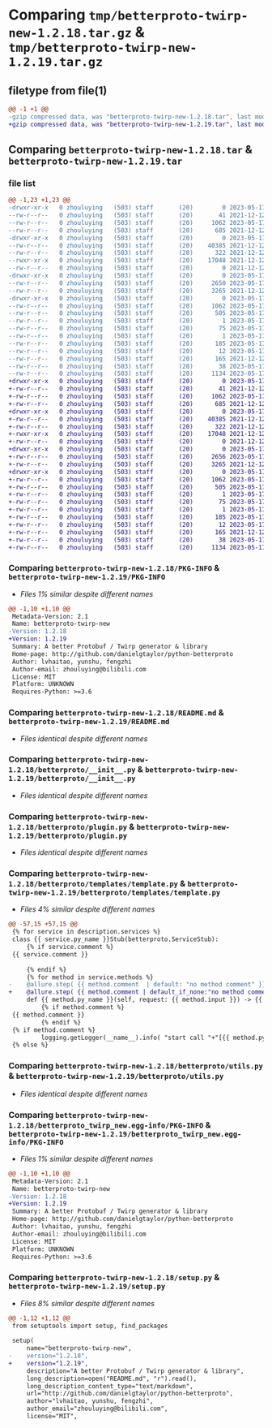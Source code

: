 # Comparing `tmp/betterproto-twirp-new-1.2.18.tar.gz` & `tmp/betterproto-twirp-new-1.2.19.tar.gz`

## filetype from file(1)

```diff
@@ -1 +1 @@
-gzip compressed data, was "betterproto-twirp-new-1.2.18.tar", last modified: Wed May 17 06:54:48 2023, max compression
+gzip compressed data, was "betterproto-twirp-new-1.2.19.tar", last modified: Wed May 17 06:57:40 2023, max compression
```

## Comparing `betterproto-twirp-new-1.2.18.tar` & `betterproto-twirp-new-1.2.19.tar`

### file list

```diff
@@ -1,23 +1,23 @@
-drwxr-xr-x   0 zhouluying   (503) staff       (20)        0 2023-05-17 06:54:48.377633 betterproto-twirp-new-1.2.18/
--rw-r--r--   0 zhouluying   (503) staff       (20)       41 2021-12-12 02:02:31.000000 betterproto-twirp-new-1.2.18/MANIFEST.in
--rw-r--r--   0 zhouluying   (503) staff       (20)     1062 2023-05-17 06:54:48.377439 betterproto-twirp-new-1.2.18/PKG-INFO
--rw-r--r--   0 zhouluying   (503) staff       (20)      685 2021-12-12 02:02:31.000000 betterproto-twirp-new-1.2.18/README.md
-drwxr-xr-x   0 zhouluying   (503) staff       (20)        0 2023-05-17 06:54:48.375681 betterproto-twirp-new-1.2.18/betterproto/
--rw-r--r--   0 zhouluying   (503) staff       (20)    40385 2021-12-12 02:02:31.000000 betterproto-twirp-new-1.2.18/betterproto/__init__.py
--rw-r--r--   0 zhouluying   (503) staff       (20)      322 2021-12-12 02:02:31.000000 betterproto-twirp-new-1.2.18/betterproto/casing.py
--rwxr-xr-x   0 zhouluying   (503) staff       (20)    17048 2021-12-12 02:02:31.000000 betterproto-twirp-new-1.2.18/betterproto/plugin.py
--rw-r--r--   0 zhouluying   (503) staff       (20)        0 2021-12-12 02:02:31.000000 betterproto-twirp-new-1.2.18/betterproto/py.typed
-drwxr-xr-x   0 zhouluying   (503) staff       (20)        0 2023-05-17 06:54:48.375919 betterproto-twirp-new-1.2.18/betterproto/templates/
--rw-r--r--   0 zhouluying   (503) staff       (20)     2650 2023-05-17 06:54:26.000000 betterproto-twirp-new-1.2.18/betterproto/templates/template.py
--rw-r--r--   0 zhouluying   (503) staff       (20)     3265 2021-12-12 02:02:31.000000 betterproto-twirp-new-1.2.18/betterproto/utils.py
-drwxr-xr-x   0 zhouluying   (503) staff       (20)        0 2023-05-17 06:54:48.377222 betterproto-twirp-new-1.2.18/betterproto_twirp_new.egg-info/
--rw-r--r--   0 zhouluying   (503) staff       (20)     1062 2023-05-17 06:54:48.000000 betterproto-twirp-new-1.2.18/betterproto_twirp_new.egg-info/PKG-INFO
--rw-r--r--   0 zhouluying   (503) staff       (20)      505 2023-05-17 06:54:48.000000 betterproto-twirp-new-1.2.18/betterproto_twirp_new.egg-info/SOURCES.txt
--rw-r--r--   0 zhouluying   (503) staff       (20)        1 2023-05-17 06:54:48.000000 betterproto-twirp-new-1.2.18/betterproto_twirp_new.egg-info/dependency_links.txt
--rw-r--r--   0 zhouluying   (503) staff       (20)       75 2023-05-17 06:54:48.000000 betterproto-twirp-new-1.2.18/betterproto_twirp_new.egg-info/entry_points.txt
--rw-r--r--   0 zhouluying   (503) staff       (20)        1 2023-05-17 06:41:50.000000 betterproto-twirp-new-1.2.18/betterproto_twirp_new.egg-info/not-zip-safe
--rw-r--r--   0 zhouluying   (503) staff       (20)      185 2023-05-17 06:54:48.000000 betterproto-twirp-new-1.2.18/betterproto_twirp_new.egg-info/requires.txt
--rw-r--r--   0 zhouluying   (503) staff       (20)       12 2023-05-17 06:54:48.000000 betterproto-twirp-new-1.2.18/betterproto_twirp_new.egg-info/top_level.txt
--rw-r--r--   0 zhouluying   (503) staff       (20)      165 2021-12-12 02:02:31.000000 betterproto-twirp-new-1.2.18/pyproject.toml
--rw-r--r--   0 zhouluying   (503) staff       (20)       38 2023-05-17 06:54:48.377688 betterproto-twirp-new-1.2.18/setup.cfg
--rw-r--r--   0 zhouluying   (503) staff       (20)     1134 2023-05-17 06:54:43.000000 betterproto-twirp-new-1.2.18/setup.py
+drwxr-xr-x   0 zhouluying   (503) staff       (20)        0 2023-05-17 06:57:40.188923 betterproto-twirp-new-1.2.19/
+-rw-r--r--   0 zhouluying   (503) staff       (20)       41 2021-12-12 02:02:31.000000 betterproto-twirp-new-1.2.19/MANIFEST.in
+-rw-r--r--   0 zhouluying   (503) staff       (20)     1062 2023-05-17 06:57:40.188705 betterproto-twirp-new-1.2.19/PKG-INFO
+-rw-r--r--   0 zhouluying   (503) staff       (20)      685 2021-12-12 02:02:31.000000 betterproto-twirp-new-1.2.19/README.md
+drwxr-xr-x   0 zhouluying   (503) staff       (20)        0 2023-05-17 06:57:40.186966 betterproto-twirp-new-1.2.19/betterproto/
+-rw-r--r--   0 zhouluying   (503) staff       (20)    40385 2021-12-12 02:02:31.000000 betterproto-twirp-new-1.2.19/betterproto/__init__.py
+-rw-r--r--   0 zhouluying   (503) staff       (20)      322 2021-12-12 02:02:31.000000 betterproto-twirp-new-1.2.19/betterproto/casing.py
+-rwxr-xr-x   0 zhouluying   (503) staff       (20)    17048 2021-12-12 02:02:31.000000 betterproto-twirp-new-1.2.19/betterproto/plugin.py
+-rw-r--r--   0 zhouluying   (503) staff       (20)        0 2021-12-12 02:02:31.000000 betterproto-twirp-new-1.2.19/betterproto/py.typed
+drwxr-xr-x   0 zhouluying   (503) staff       (20)        0 2023-05-17 06:57:40.187221 betterproto-twirp-new-1.2.19/betterproto/templates/
+-rw-r--r--   0 zhouluying   (503) staff       (20)     2656 2023-05-17 06:57:05.000000 betterproto-twirp-new-1.2.19/betterproto/templates/template.py
+-rw-r--r--   0 zhouluying   (503) staff       (20)     3265 2021-12-12 02:02:31.000000 betterproto-twirp-new-1.2.19/betterproto/utils.py
+drwxr-xr-x   0 zhouluying   (503) staff       (20)        0 2023-05-17 06:57:40.188455 betterproto-twirp-new-1.2.19/betterproto_twirp_new.egg-info/
+-rw-r--r--   0 zhouluying   (503) staff       (20)     1062 2023-05-17 06:57:40.000000 betterproto-twirp-new-1.2.19/betterproto_twirp_new.egg-info/PKG-INFO
+-rw-r--r--   0 zhouluying   (503) staff       (20)      505 2023-05-17 06:57:40.000000 betterproto-twirp-new-1.2.19/betterproto_twirp_new.egg-info/SOURCES.txt
+-rw-r--r--   0 zhouluying   (503) staff       (20)        1 2023-05-17 06:57:40.000000 betterproto-twirp-new-1.2.19/betterproto_twirp_new.egg-info/dependency_links.txt
+-rw-r--r--   0 zhouluying   (503) staff       (20)       75 2023-05-17 06:57:40.000000 betterproto-twirp-new-1.2.19/betterproto_twirp_new.egg-info/entry_points.txt
+-rw-r--r--   0 zhouluying   (503) staff       (20)        1 2023-05-17 06:41:50.000000 betterproto-twirp-new-1.2.19/betterproto_twirp_new.egg-info/not-zip-safe
+-rw-r--r--   0 zhouluying   (503) staff       (20)      185 2023-05-17 06:57:40.000000 betterproto-twirp-new-1.2.19/betterproto_twirp_new.egg-info/requires.txt
+-rw-r--r--   0 zhouluying   (503) staff       (20)       12 2023-05-17 06:57:40.000000 betterproto-twirp-new-1.2.19/betterproto_twirp_new.egg-info/top_level.txt
+-rw-r--r--   0 zhouluying   (503) staff       (20)      165 2021-12-12 02:02:31.000000 betterproto-twirp-new-1.2.19/pyproject.toml
+-rw-r--r--   0 zhouluying   (503) staff       (20)       38 2023-05-17 06:57:40.188973 betterproto-twirp-new-1.2.19/setup.cfg
+-rw-r--r--   0 zhouluying   (503) staff       (20)     1134 2023-05-17 06:57:34.000000 betterproto-twirp-new-1.2.19/setup.py
```

### Comparing `betterproto-twirp-new-1.2.18/PKG-INFO` & `betterproto-twirp-new-1.2.19/PKG-INFO`

 * *Files 1% similar despite different names*

```diff
@@ -1,10 +1,10 @@
 Metadata-Version: 2.1
 Name: betterproto-twirp-new
-Version: 1.2.18
+Version: 1.2.19
 Summary: A better Protobuf / Twirp generator & library
 Home-page: http://github.com/danielgtaylor/python-betterproto
 Author: lvhaitao, yunshu, fengzhi
 Author-email: zhouluying@bilibili.com
 License: MIT
 Platform: UNKNOWN
 Requires-Python: >=3.6
```

### Comparing `betterproto-twirp-new-1.2.18/README.md` & `betterproto-twirp-new-1.2.19/README.md`

 * *Files identical despite different names*

### Comparing `betterproto-twirp-new-1.2.18/betterproto/__init__.py` & `betterproto-twirp-new-1.2.19/betterproto/__init__.py`

 * *Files identical despite different names*

### Comparing `betterproto-twirp-new-1.2.18/betterproto/plugin.py` & `betterproto-twirp-new-1.2.19/betterproto/plugin.py`

 * *Files identical despite different names*

### Comparing `betterproto-twirp-new-1.2.18/betterproto/templates/template.py` & `betterproto-twirp-new-1.2.19/betterproto/templates/template.py`

 * *Files 4% similar despite different names*

```diff
@@ -57,15 +57,15 @@
 {% for service in description.services %}
 class {{ service.py_name }}Stub(betterproto.ServiceStub):
     {% if service.comment %}
 {{ service.comment }}
 
     {% endif %}
     {% for method in service.methods %}
-    @allure.step( {{ method.comment  | default: "no method comment" }} )
+    @allure.step( {{ method.comment | default_if_none:"no method comment" }} )
     def {{ method.py_name }}(self, request: {{ method.input }}) -> {{ method.output }}:
         {% if method.comment %}
 {{ method.comment }}
         {% endif %}
 {% if method.comment %}
         logging.getLogger(__name__).info( "start call "+"[{{ method.py_name }}]"+" api"+"=>"+{{ method.comment }} )
 {% else %}
```

### Comparing `betterproto-twirp-new-1.2.18/betterproto/utils.py` & `betterproto-twirp-new-1.2.19/betterproto/utils.py`

 * *Files identical despite different names*

### Comparing `betterproto-twirp-new-1.2.18/betterproto_twirp_new.egg-info/PKG-INFO` & `betterproto-twirp-new-1.2.19/betterproto_twirp_new.egg-info/PKG-INFO`

 * *Files 1% similar despite different names*

```diff
@@ -1,10 +1,10 @@
 Metadata-Version: 2.1
 Name: betterproto-twirp-new
-Version: 1.2.18
+Version: 1.2.19
 Summary: A better Protobuf / Twirp generator & library
 Home-page: http://github.com/danielgtaylor/python-betterproto
 Author: lvhaitao, yunshu, fengzhi
 Author-email: zhouluying@bilibili.com
 License: MIT
 Platform: UNKNOWN
 Requires-Python: >=3.6
```

### Comparing `betterproto-twirp-new-1.2.18/setup.py` & `betterproto-twirp-new-1.2.19/setup.py`

 * *Files 8% similar despite different names*

```diff
@@ -1,12 +1,12 @@
 from setuptools import setup, find_packages
 
 setup(
     name="betterproto-twirp-new",
-    version="1.2.18",
+    version="1.2.19",
     description="A better Protobuf / Twirp generator & library",
     long_description=open("README.md", "r").read(),
     long_description_content_type="text/markdown",
     url="http://github.com/danielgtaylor/python-betterproto",
     author="lvhaitao, yunshu, fengzhi",
     author_email="zhouluying@bilibili.com",
     license="MIT",
```

